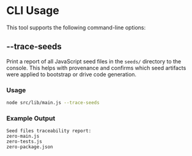 # CLI Usage

This tool supports the following command-line options:

## --trace-seeds

Print a report of all JavaScript seed files in the `seeds/` directory to the console. This helps with provenance and confirms which seed artifacts were applied to bootstrap or drive code generation.

### Usage

```bash
node src/lib/main.js --trace-seeds
```

### Example Output

```
Seed files traceability report:
zero-main.js
zero-tests.js
zero-package.json
```
